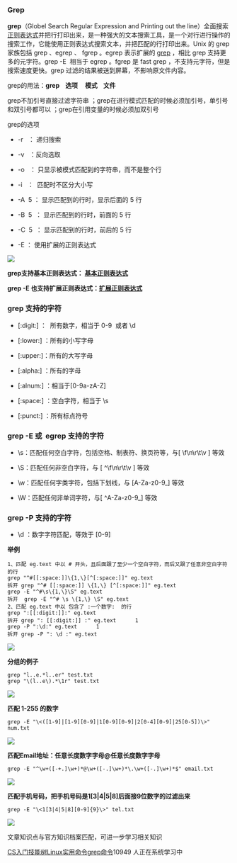 ### Grep

**grep**（Globel Search Regular Expression and Printing out the line）全面搜索[正则表达式](https://so.csdn.net/so/search?q=%E6%AD%A3%E5%88%99%E8%A1%A8%E8%BE%BE%E5%BC%8F&spm=1001.2101.3001.7020)并把行打印出来，是一种强大的文本搜索工具，是一个对行进行操作的搜索工作，它能使用正则表达式搜索文本，并把匹配的行打印出来。Unix 的 grep 家族包括 grep 、egrep 、 fgrep 。egrep 表示扩展的 [grep](https://so.csdn.net/so/search?q=grep&spm=1001.2101.3001.7020) ，相比 grep 支持更多的元字符。grep -E  相当于 egrep 。fgrep 是 fast grep ，不支持元字符，但是搜索速度更快。grep 过滤的结果被送到屏幕，不影响原文件内容。

grep的用法：**grep    选项     模式    文件**

grep不加引号直接过滤字符串 ；grep在进行模式匹配的时候必须加引号，单引号和双引号都可以 ；grep在引用变量的时候必须加双引号

grep的选项

*   \-r   ： 递归搜索
*   \-v   ：反向选取
*   \-o   ： 只显示被模式匹配到的字符串，而不是整个行
*   \-i   ：  匹配时不区分大小写
*   \-A  5 ： 显示匹配到的行时，显示后面的 5 行
*   \-B  5  ： 显示匹配到的行时，前面的 5 行
*   \-C  5  ： 显示匹配到的行时，前后的 5 行
*   \-E ： 使用扩展的正则表达式

![](https://img-blog.csdn.net/20181008224140859?watermark/2/text/aHR0cHM6Ly9ibG9nLmNzZG4ubmV0L3FxXzM2MTE5MTky/font/5a6L5L2T/fontsize/400/fill/I0JBQkFCMA==/dissolve/70)

**grep支持基本正则表达式： [基本正则表达式](https://blog.csdn.net/qq_36119192/article/details/82905422#%E5%9F%BA%E6%9C%AC%E6%AD%A3%E5%88%99%E8%A1%A8%E8%BE%BE%E5%BC%8F)**

**grep -E 也支持扩展正则表达式：[扩展正则表达式](https://blog.csdn.net/qq_36119192/article/details/82905422#%E6%89%A9%E5%B1%95%E6%AD%A3%E5%88%99%E8%A1%A8%E8%BE%BE%E5%BC%8F)**

### **grep 支持的字符**

*   \[:digit:\] ：  所有数字，相当于 0-9  或者 \\d
*   \[:lower:\] ：所有的小写字母
*   \[:upper:\]：所有的大写字母
*   \[:alpha:\] ：所有的字母
*   \[:alnum:\] ：相当于\[0-9a-zA-Z\]
*   \[:space:\] ：空白字符，相当于 \\s
*   \[:punct:\] ：所有标点符号

### **grep -E 或  egrep 支持的字符**

*   \\s：匹配任何空白字符，包括空格、制表符、换页符等，与\[ \\f\\n\\r\\t\\v \] 等效
*   \\S：匹配任何非空白字符，与 \[ ^\\f\\n\\r\\t\\v \] 等效
*   \\w：匹配任何字类字符，包括下划线，与 \[A-Za-z0-9\_\] 等效
*   \\W：匹配任何非单词字符，与\[ ^A-Za-z0-9\_\] 等效

### **grep -P 支持的字符**

*   \\d ：数字字符匹配，等效于 \[0-9\]

**举例**

```
1、匹配 eg.text 中以 # 开头，且后面跟了至少一个空白字符，而后又跟了任意非空白字符的行      
grep "^#[[:space:]]\{1,\}[^[:space:]]" eg.text          
拆开 grep "^# [[:space:]] \{1,\} [^[:space:]]" eg.text      
grep -E "^#\s\{1,\}\S" eg.text      
拆开  grep -E "^# \s \{1,\} \S" eg.text       
2、匹配 eg.text 中以 包含了 :一个数字:  的行      
grep ":[[:digit:]]:" eg.text      
拆开 grep ": [[:digit:]] :" eg.text      1
grep -P ":\d:" eg.text      1
拆开 grep -P ": \d :" eg.text
```


![](https://img-blog.csdn.net/20181009115634403?watermark/2/text/aHR0cHM6Ly9ibG9nLmNzZG4ubmV0L3FxXzM2MTE5MTky/font/5a6L5L2T/fontsize/400/fill/I0JBQkFCMA==/dissolve/70)

**分组的例子**

```
grep "l..e.*l..er" test.txt       
grep "\(l..e\).*\1r" test.txt
```


![](https://img-blog.csdn.net/20181009120554810?watermark/2/text/aHR0cHM6Ly9ibG9nLmNzZG4ubmV0L3FxXzM2MTE5MTky/font/5a6L5L2T/fontsize/400/fill/I0JBQkFCMA==/dissolve/70)

**匹配 1-255 的数字**

```
grep -E "\<([1-9]|[1-9][0-9]|1[0-9][0-9]|2[0-4][0-9]|25[0-5])\>" num.txt
```


![](https://img-blog.csdn.net/20181009121405598?watermark/2/text/aHR0cHM6Ly9ibG9nLmNzZG4ubmV0L3FxXzM2MTE5MTky/font/5a6L5L2T/fontsize/400/fill/I0JBQkFCMA==/dissolve/70)

**匹配Email地址：任意长度数字字母@任意长度数字字母**

```
grep -E "^\w+([-+.]\w+)*@\w+([-.]\w+)*\.\w+([-.]\w+)*$" email.txt
```


![](https://img-blog.csdn.net/20181009122236515?watermark/2/text/aHR0cHM6Ly9ibG9nLmNzZG4ubmV0L3FxXzM2MTE5MTky/font/5a6L5L2T/fontsize/400/fill/I0JBQkFCMA==/dissolve/70)

**匹配手机号码，把手机号码是1\[3|4|5|8\]后面接9位数字的过滤出来**

```
grep -E "\<1[3|4|5|8][0-9]{9}\>" tel.txt
```


![](https://img-blog.csdn.net/20181009140314929?watermark/2/text/aHR0cHM6Ly9ibG9nLmNzZG4ubmV0L3FxXzM2MTE5MTky/font/5a6L5L2T/fontsize/400/fill/I0JBQkFCMA==/dissolve/70)

文章知识点与官方知识档案匹配，可进一步学习相关知识

[CS入门技能树](https://edu.csdn.net/skill/gml/gml-66baba204f5042a79ebc82bc2a26ae32)[Linux实用命令](https://edu.csdn.net/skill/gml/gml-66baba204f5042a79ebc82bc2a26ae32)[grep命令](https://edu.csdn.net/skill/gml/gml-66baba204f5042a79ebc82bc2a26ae32)10949 人正在系统学习中